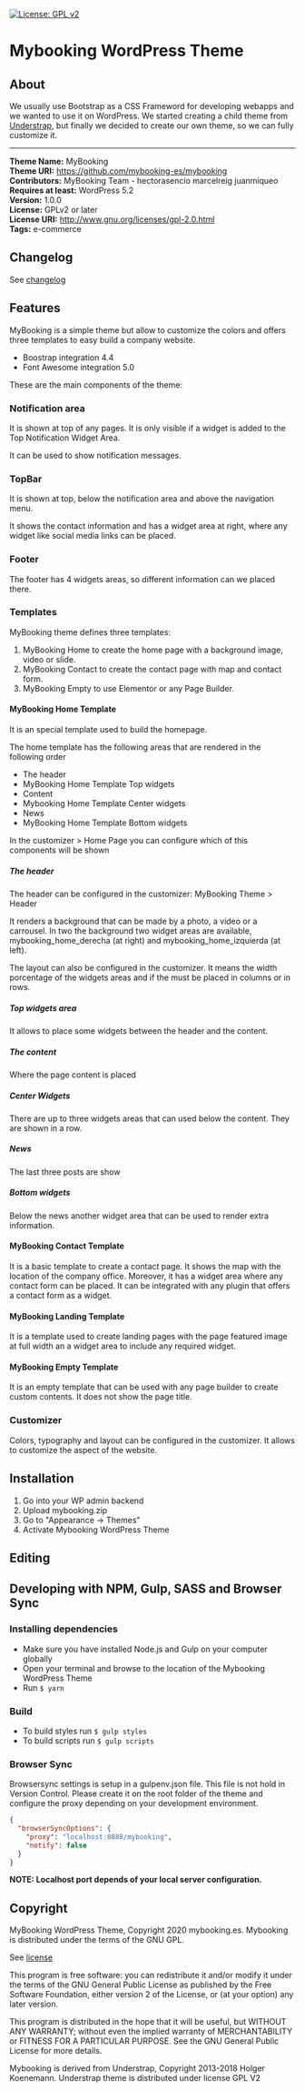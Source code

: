 [![License: GPL v2](https://img.shields.io/badge/License-GPL%20v2-blue.svg)](http://www.gnu.org/licenses/gpl-2.0.html)

# Mybooking WordPress Theme

## About

We usually use Bootstrap as a CSS Frameword for developing webapps and we wanted to use it on WordPress. 
We started creating a child theme from [Understrap](https://github.com/understrap/understrap), but finally we decided to create our own
theme, so we can fully customize it. 

---

**Theme Name:** MyBooking  
**Theme URI:** https://github.com/mybooking-es/mybooking  
**Contributors:** MyBooking Team - hectorasencio marcelreig juanmiqueo 
**Requires at least:** WordPress 5.2  
**Version:** 1.0.0  
**License:** GPLv2 or later  
**License URI:** http://www.gnu.org/licenses/gpl-2.0.html  
**Tags:** e-commerce

## Changelog

See [changelog](CHANGELOG.md)

## Features

MyBooking is a simple theme but allow to customize the colors and offers three
templates to easy build a company website.

- Boostrap integration 4.4
- Font Awesome integration 5.0

These are the main components of the theme:

### Notification area

It is shown at top of any pages. It is only visible if a widget is added to the
Top Notification Widget Area.

It can be used to show notification messages.

### TopBar

It is shown at top, below the notification area and above the navigation menu.

It shows the contact information and has a widget area at right, where any widget
like social media links can be placed. 

### Footer

The footer has 4 widgets areas, so different information can we placed there.

### Templates

MyBooking theme defines three templates:

1. MyBooking Home to create the home page with a background image, video or slide.
2. MyBooking Contact to create the contact page with map and contact form.
3. MyBooking Empty to use Elementor or any Page Builder.

#### MyBooking Home Template

It is an special template used to build the homepage. 

The home template has the following areas that are rendered in the following order

- The header
- MyBooking Home Template Top widgets
- Content 
- Mybooking Home Template Center widgets
- News
- MyBooking Home Template Bottom widgets

In the customizer > Home Page you can configure which of this components will be shown

##### The header

The header can be configured in the customizer: MyBooking Theme > Header

It renders a background that can be made by a photo, a video or a carrousel.
In two the background two widget areas are available, mybooking_home_derecha (at right)
and mybooking_home_izquierda (at left). 

The layout can also be configured in the customizer. It means the width porcentage
of the widgets areas and if the must be placed in columns or in rows.

##### Top widgets area

It allows to place some widgets between the header and the content.

##### The content

Where the page content is placed

##### Center Widgets

There are up to three widgets areas that can used below the content. They are shown in
a row.

##### News

The last three posts are show

##### Bottom widgets

Below the news another widget area that can be used to render extra information.

#### MyBooking Contact Template

It is a basic template to create a contact page. It shows the map with the location
of the company office. Moreover, it has a widget area where any contact form can
be placed. It can be integrated with any plugin that offers a contact form as a
widget.

#### MyBooking Landing Template

It is a template used to create landing pages with the page featured image at full
width an a widget area to include any required widget.

#### MyBooking Empty Template

It is an empty template that can be used with any page builder to create custom contents.
It does not show the page title.

### Customizer

Colors, typography and layout can be configured in the customizer. It allows to 
customize the aspect of the website.

## Installation

1. Go into your WP admin backend
2. Upload mybooking.zip
3. Go to "Appearance -> Themes"
4. Activate Mybooking WordPress Theme

## Editing

## Developing with NPM, Gulp, SASS and Browser Sync

### Installing dependencies

- Make sure you have installed Node.js and Gulp on your computer globally
- Open your terminal and browse to the location of the Mybooking WordPress Theme
- Run `$ yarn`

### Build

- To build styles run `$ gulp styles`
- To build scripts run `$ gulp scripts`

### Browser Sync

Browsersync settings is setup in a gulpenv.json file. This file is not hold in Version Control. Please create it on the root folder of the theme and configure the proxy depending on your development environment.

```json
{
  "browserSyncOptions": {
    "proxy": "localhost:8888/mybooking",
    "notify": false
  }
}
```
**NOTE: Localhost port depends of your local server configuration.**

## Copyright 

MyBooking WordPress Theme, Copyright 2020 mybooking.es. Mybooking is distributed under the terms of the GNU GPL.

See [license](LICENSE.md)

This program is free software: you can redistribute it and/or modify it under the terms of the GNU General Public License as published by the Free Software Foundation, either version 2 of the License, or (at your option) any later version.

This program is distributed in the hope that it will be useful, but WITHOUT ANY WARRANTY; without even the implied warranty of MERCHANTABILITY or FITNESS FOR A PARTICULAR PURPOSE. See the GNU General Public License for more details.

Mybooking is derived from Understrap, Copyright 2013-2018 Holger Koenemann. Understrap theme is distributed under license GPL V2

